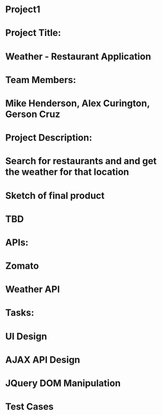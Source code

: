 # Project1

# Project Title: 
# Weather - Restaurant Application

# Team Members:
# Mike Henderson, Alex Curington, Gerson Cruz

# Project Description:
# Search for restaurants and and get the weather for that location
# Sketch of final product
# TBD

# APIs:
# Zomato
# Weather API

# Tasks:
# UI Design
# AJAX API Design
# JQuery DOM Manipulation
# Test Cases
